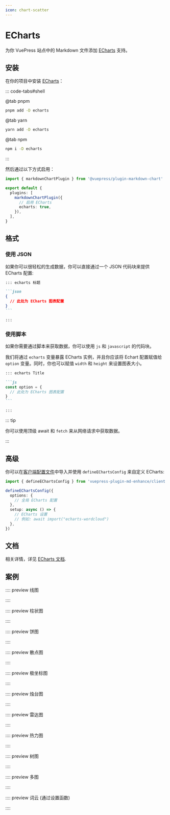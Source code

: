 ```yaml
---
icon: chart-scatter
---
```


# ECharts

为你 VuePress 站点中的 Markdown 文件添加 [ECharts][] 支持。

[echarts]: https://echarts.apache.org/zh/index.html

<!-- more -->

## 安装

在你的项目中安装 [ECharts][]：

::: code-tabs#shell

@tab pnpm

```bash
pnpm add -D echarts
```

@tab yarn

```bash
yarn add -D echarts
```

@tab npm

```bash
npm i -D echarts
```

:::

然后通过以下方式启用：

```ts {7} title=".vuepress/config.ts"
import { markdownChartPlugin } from '@vuepress/plugin-markdown-chart'

export default {
  plugins: [
    markdownChartPlugin({
      // 启用 ECharts
      echarts: true,
    }),
  ],
}
```

<!-- #region after -->

## 格式

### 使用 JSON

如果你可以很轻松的生成数据，你可以直接通过一个 JSON 代码块来提供 ECharts 配置:

````md
::: echarts 标题

```json
{
  // 此处为 ECharts 图表配置
}
```

:::
````

### 使用脚本

如果你需要通过脚本来获取数据，你可以使用 `js` 和 `javascript` 的代码块。

我们将通过 `echarts` 变量暴露 ECharts 实例，并且你应该将 Echart 配置赋值给 `option` 变量。同时，你也可以赋值 `width` 和 `height` 来设置图表大小。

````md
::: echarts Title

```js
const option = {
  // 此处为 ECharts 图表配置
}
```

:::
````

::: tip

你可以使用顶级 await 和 `fetch` 来从网络请求中获取数据。

:::

## 高级

你可以在[客户端配置文件][client-config]中导入并使用 `defineEChartsConfig` 来自定义 ECharts:

```ts title=".vuepress/client.ts"
import { defineEChartsConfig } from 'vuepress-plugin-md-enhance/client'

defineEChartsConfig({
  options: {
    // 全局 ECharts 配置
  },
  setup: async () => {
    // ECharts 设置
    // 例如: await import("echarts-wordcloud")
  },
})
```

## 文档

相关详情，详见 [ECharts 文档](https://echarts.apache.org/handbook/zh/get-started/).

## 案例

:::: preview 线图

<!-- @include: @echarts/line.snippet.md -->

::::

:::: preview 柱状图

<!-- @include: @echarts/bar.snippet.md -->

::::

:::: preview 饼图

<!-- @include: @echarts/pie.snippet.md -->

::::

:::: preview 散点图

<!-- @include: @echarts/scatter.snippet.md -->

::::

:::: preview 极坐标图

<!-- @include: @echarts/polar.snippet.md -->

::::

:::: preview 烛台图

<!-- @include: @echarts/candlestick.snippet.md -->

::::

:::: preview 雷达图

<!-- @include: @echarts/radar.snippet.md -->

::::

:::: preview 热力图

<!-- @include: @echarts/heat-map.snippet.md -->

::::

:::: preview 树图

<!-- @include: @echarts/tree.snippet.md -->

::::

:::: preview 多图

<!-- @include: @echarts/multiple.snippet.md -->

::::

:::: preview 词云 (通过设置函数)

<!-- @include: @echarts/wordcloud.snippet.md -->

::::

[client-config]: https://vuejs.press/zh/guide/configuration.html#%E5%AE%A2%E6%88%B7%E7%AB%AF%E9%85%8D%E7%BD%AE%E6%96%87%E4%BB%B6
